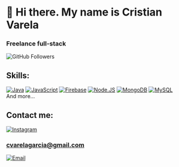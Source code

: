 # 👋 Hi there. My name is Cristian Varela

### Freelance full-stack

![GitHub Followers](https://img.shields.io/github/followers/VarelaCristianFacundo?style=social)

## Skills:
[![Java](https://img.shields.io/badge/Java-007396?style=for-the-badge&logo=java&logoColor=white&labelColor=101010)]()
[![JavaScript](https://img.shields.io/badge/JavaScript-F7DF1E?style=for-the-badge&logo=javascript&logoColor=white&labelColor=101010)]()
[![Firebase](https://img.shields.io/badge/Firebase-FFCA28?style=for-the-badge&logo=firebase&logoColor=white&labelColor=101010)]()
[![Node.JS](https://img.shields.io/badge/Node.JS-339933?style=for-the-badge&logo=node.js&logoColor=white&labelColor=101010)]()
[![MongoDB](https://img.shields.io/badge/MongoDB-47A248?style=for-the-badge&logo=mongodb&logoColor=white&labelColor=101010)]()
[![MySQL](https://img.shields.io/badge/MySQL-4479A1?style=for-the-badge&logo=mysql&logoColor=white&labelColor=101010)]()
</br>
And more...


## Contact me:

[![Instagram](https://img.shields.io/badge/Instagram-@facundovare-E4405F?style=for-the-badge&logo=instagram&logoColor=white&labelColor=101010)](https://www.instagram.com/facundovare/)

### cvarelagarcia@gmail.com
[![Email](https://img.shields.io/badge/English-varelacristian.com-72ae2d?style=for-the-badge&logo=gmail&logoColor=white&labelColor=101010)](cvarelagarcia@gmail.com)

